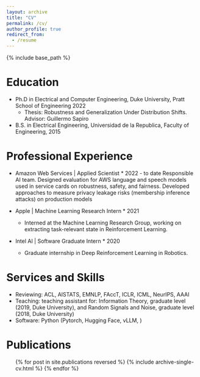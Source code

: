```yaml
---
layout: archive
title: "CV"
permalink: /cv/
author_profile: true
redirect_from:
  - /resume
---
```


{% include base_path %}

Education
======
* Ph.D in Electrical and Computer Engineering, Duke University, Pratt School of Engineering 2022
  * Thesis: Robustness and Generalization Under Distribution Shifts. Advisor: Guillermo Sapiro
* B.S. in Electrical Engineering, Universidad de la Republica, Faculty of Engineering, 2015

Professional Experience
======
* Amazon Web Services | Applied Scientist * 2022 - to date
  Responsible AI team. Designed evaluation for AWS language and speech models used in service cards on robustness, safety, and fairness. Developed approaches to measure privacy leakage risks (membership inference attacks) on production models

* Apple | Machine Learning Research Intern * 2021
  * Interned at the Machine Learning Research Group, working on extracting task-relevant state in Reinforcement Learning.


* Intel AI | Software Graduate Intern * 2020
  * Graduate internship in Deep Reinforcement Learning in Robotics.

  
Services and Skills
======
* Reviewing: ACL, AISTATS, EMNLP, FAccT, ICLR, ICML, NeurIPS, AAAI
* Teaching: teaching assistant for: Information Theory, graduate level (2019, Duke University), and Random Signals and Noise, graduate level (2018, Duke University)
* Software: Python (Pytorch, Hugging Face, vLLM, )

Publications
======
  <ul>{% for post in site.publications reversed %}
    {% include archive-single-cv.html %}
  {% endfor %}</ul>
  
<!-- Talks
======
  <ul>{% for post in site.talks reversed %}
    {% include archive-single-talk-cv.html  %}
  {% endfor %}</ul>
  
Teaching
======
  <ul>{% for post in site.teaching reversed %}
    {% include archive-single-cv.html %}
  {% endfor %}</ul>
  
Service and leadership
======
* Currently signed in to 43 different slack teams -->
